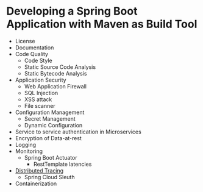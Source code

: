# Developing a Spring Boot Application with Maven as Build Tool

- License
- Documentation
- Code Quality
  - Code Style
  - Static Source Code Analysis
  - Static Bytecode Analysis
- Application Security
  - Web Application Firewall
  - SQL Injection
  - XSS attack
  - File scanner
- Configuration Management
  - Secret Management
  - Dynamic Configuration
- Service to service authentication in Microservices
- Encryption of Data-at-rest
- Logging
- Monitoring
  - Spring Boot Actuator
    - RestTemplate latencies
- [Distributed Tracing](./distributed-tracing.md)
  - Spring Cloud Sleuth
- Containerization
